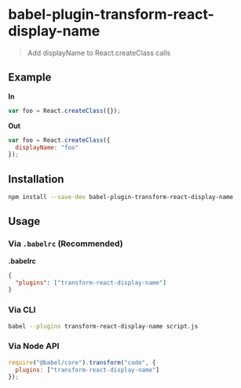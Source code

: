 # babel-plugin-transform-react-display-name

> Add displayName to React.createClass calls

## Example

**In**

```js
var foo = React.createClass({});
```

**Out**

```js
var foo = React.createClass({
  displayName: "foo"
});
```

## Installation

```sh
npm install --save-dev babel-plugin-transform-react-display-name
```

## Usage

### Via `.babelrc` (Recommended)

**.babelrc**

```json
{
  "plugins": ["transform-react-display-name"]
}
```

### Via CLI

```sh
babel --plugins transform-react-display-name script.js
```

### Via Node API

```javascript
require("@babel/core").transform("code", {
  plugins: ["transform-react-display-name"]
});
```
